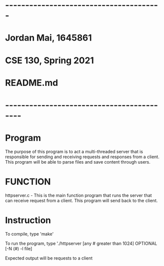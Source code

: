 # ---------------------------------------
# Jordan Mai, 1645861
# CSE 130, Spring 2021
# README.md
# ------------------------------------------

# Program
The purpose of this program is to act a multi-threaded server that is responsible for sending and receiving requests and responses from a client. This program will be able to parse files and save content through users.

# FUNCTION
httpserver.c - This is the main function program that runs the server that can receive request from a client. This program will send back to the client.

# Instruction

To compile, type 'make'

To run the program, type './httpserver [any # greater than 1024] OPTIONAL [-N (#) -l file]

Expected output will be requests to a client
